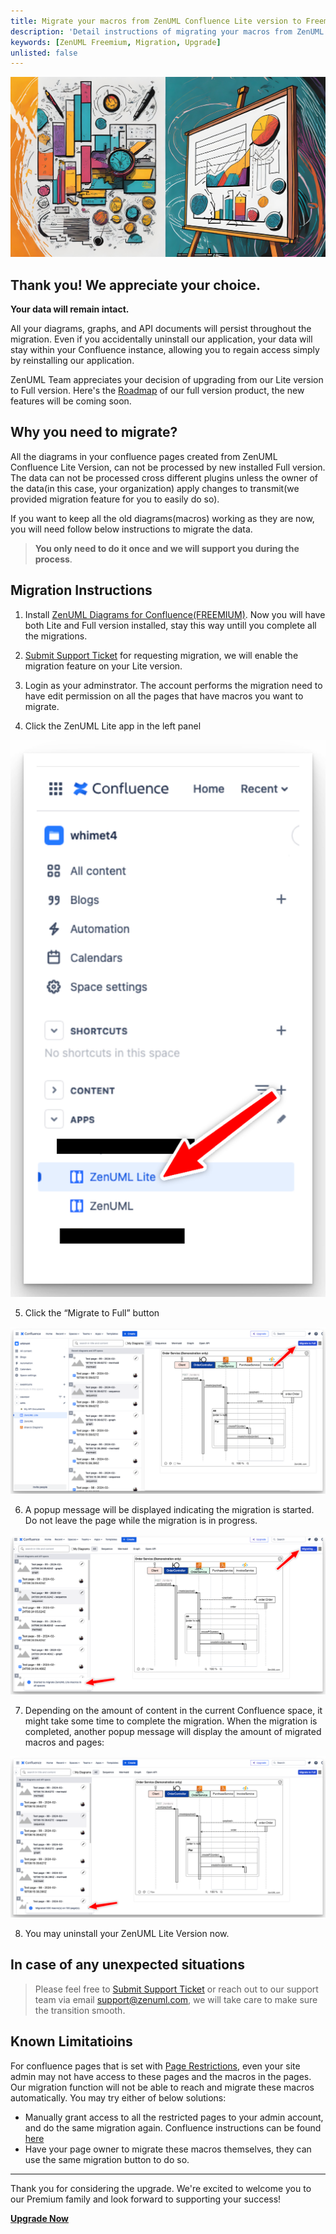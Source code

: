 ```yaml
---
title: Migrate your macros from ZenUML Confluence Lite version to Freemium(Full) version
description: 'Detail instructions of migrating your macros from ZenUML Confluence Lite version to Freemium(Full) version.'
keywords: [ZenUML Freemium, Migration, Upgrade]
unlisted: false
---
```


![](../../static/img/pages/upgrade-og.jpeg)

## Thank you! We appreciate your choice.

**Your data will remain intact.**

All your diagrams, graphs, and API documents will persist throughout the migration. Even if you accidentally uninstall our application, your data will stay within your Confluence instance, allowing you to regain access simply by reinstalling our application.

ZenUML Team appreciates your decision of upgrading from our Lite version to Full version. Here's the [Roadmap](https://zenuml.com/roadmap) of our full version product, the new features will be coming soon.

## **Why you need to migrate?**

All the diagrams in your confluence pages created from ZenUML Confluence Lite Version, can not be processed by new installed Full version. The data can not be processed cross different plugins unless the owner of the data(in this case, your organization) apply changes to transmit(we provided migration feature for you to easily do so).

If you want to keep all the old diagrams(macros) working as they are now, you will need follow below instructions to migrate the data.

> **You only need to do it once and we will support you during the process**.

## **Migration Instructions**

1. Install [ZenUML Diagrams for Confluence(FREEMIUM)](https://marketplace.atlassian.com/apps/1218380/zenuml-diagrams-for-confluence-freemium?tab=overview&hosting=cloud). Now you will have both Lite and Full version installed, stay this way untill you complete all the migrations.

2. [Submit Support Ticket](https://zenuml.atlassian.net/servicedesk) for requesting migration, we will enable the migration feature on your Lite version.

3. Login as your adminstrator. The account performs the migration need to have edit permission on all the pages that have macros you want to migrate.
4. Click the ZenUML Lite app in the left panel

![zen-img-pct-small](../../static/img/pages/upgrade-lite-button.png)

5. Click the “Migrate to Full” button

![](../../static/img/pages/upgrade-migrate-to-full.png)

6. A popup message will be displayed indicating the migration is started. Do not leave the page while the migration is in progress.

![](../../static/img/pages/upgrade-started.png)

7. Depending on the amount of content in the current Confluence space, it might take some time to complete the migration. When the migration is completed, another popup message will display the amount of migrated macros and pages:

![](../../static/img/pages/upgrade-done.png)

8. You may uninstall your ZenUML Lite Version now.

## **In case of any unexpected situations**

> Please feel free to [Submit Support Ticket](https://zenuml.atlassian.net/servicedesk) or reach out to our support team via email support@zenuml.com, we will take care to make sure the transition smooth.

## **Known Limitatioins**

For confluence pages that is set with [Page Restrictions](https://confluence.atlassian.com/doc/page-restrictions-139414.html), even your site admin may not have access to these pages and the macros in the pages. Our migration function will not be able to reach and migrate these macros automatically. You may try either of below solutions:

- Manually grant access to all the restricted pages to your admin account, and do the same migration again. Confluence instructions can be found [here](https://confluence.atlassian.com/doc/page-restrictions-139414.html)
- Have your page owner to migrate these macros themselves, they can use the same migration button to do so.

---

Thank you for considering the upgrade. We're excited to welcome you to our Premium family and look forward to supporting your success!

[**Upgrade Now**](https://marketplace.atlassian.com/apps/1218380/zenuml-diagrams-for-confluence-freemium?tab=overview&hosting=cloud)

